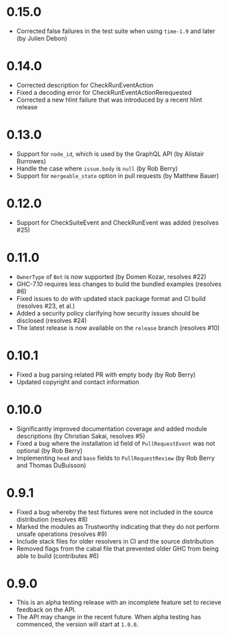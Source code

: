 # 0.15.0

* Corrected false failures in the test suite when using `time-1.9` and later (by Julien Debon)

# 0.14.0

* Corrected description for CheckRunEventAction
* Fixed a decoding error for CheckRunEventActionRerequested
* Corrected a new hlint failure that was introduced by a recent hlint release

# 0.13.0

* Support for `node_id`, which is used by the GraphQL API (by Alistair Burrowes)
* Handle the case where `issue.body` is `null` (by Rob Berry)
* Support for `mergeable_state` option in pull requests (by Matthew Bauer)

# 0.12.0

* Support for CheckSuiteEvent and CheckRunEvent was added (resolves #25)

# 0.11.0

* `OwnerType` of `Bot` is now supported (by Domen Kozar, resolves #22)
* GHC-7.10 requires less changes to build the bundled examples (resolves #6)
* Fixed issues to do with updated stack package format and CI build (resolves #23, et al.)
* Added a security policy clarifying how security issues should be disclosed (resolves #24)
* The latest release is now available on the `release` branch (resolves #10)

# 0.10.1

* Fixed a bug parsing related PR with empty body (by Rob Berry)
* Updated copyright and contact information

# 0.10.0

* Significantly improved documentation coverage and added module descriptions (by Christian Sakai, resolves #5)
* Fixed a bug where the installation id field of `PullRequestEvent` was not optional (by Rob Berry)
* Implementing `head` and `base` fields to `PullRequestReview` (by Rob Berry and Thomas DuBuisson)

# 0.9.1

* Fixed a bug whereby the test fixtures were not included in the source distribution (resolves #8)
* Marked the modules as Trustworthy indicating that they do not perform unsafe operations (resolves #9)
* Include stack files for older resolvers in CI and the source distribution
* Removed flags from the cabal file that prevented older GHC from being able to build (contributes #6)

# 0.9.0

* This is an alpha testing release with an incomplete feature set to recieve feedback on the API.
* The API may change in the recent future. When alpha testing has commenced, the version will start at `1.0.0`.

